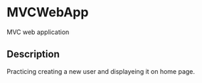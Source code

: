 # MVCWebApp

 MVC web application 
 
 ## Description
 
Practicing creating a new user and displayeing it on home page. 
